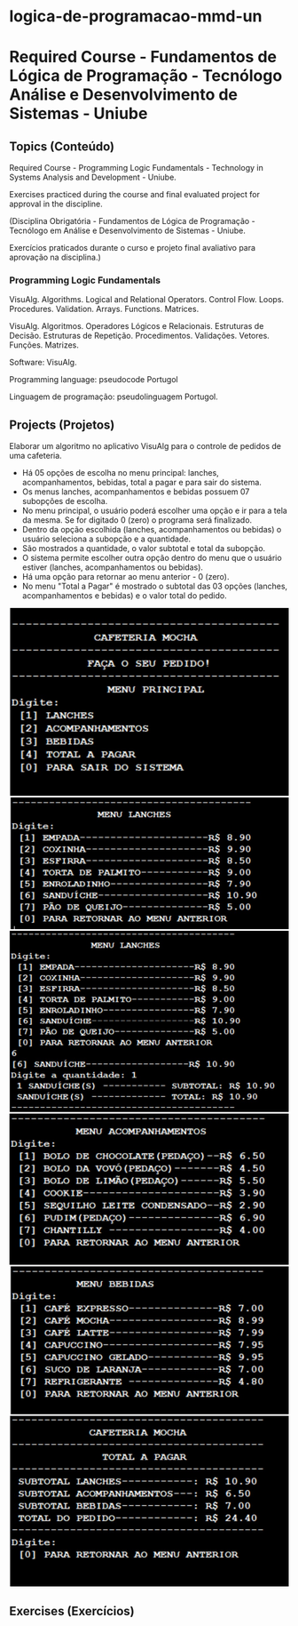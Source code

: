# logica-de-programacao-mmd-un

<h1>Required Course - Fundamentos de Lógica de Programação - Tecnólogo Análise e Desenvolvimento de Sistemas - Uniube
</h1>

<h2>Topics (Conteúdo)</h2>

<p>Required Course - Programming Logic Fundamentals - Technology in Systems Analysis and Development - Uniube.</p>
<p>Exercises practiced during the course and final evaluated project for approval in the discipline.</p>

<p>(Disciplina Obrigatória - Fundamentos de Lógica de Programação - Tecnólogo em Análise e Desenvolvimento de  Sistemas - Uniube.</p>
<p>Exercícios praticados durante o curso e projeto final avaliativo para aprovação na disciplina.)</p>

<h3>Programming Logic Fundamentals</h3>

<p>VisuAlg. Algorithms. Logical and Relational Operators. Control Flow. Loops. Procedures. Validation. Arrays. Functions. Matrices.</p>

<p>VisuAlg. Algoritmos. Operadores Lógicos e Relacionais. Estruturas de Decisão. Estruturas de Repetição. Procedimentos. Validações. Vetores. Funções. Matrizes.</p>

<p>Software: VisuAlg.</p>
<p>Programming language: pseudocode Portugol</p>
<p>Linguagem de programação: pseudolinguagem Portugol.</>

<h2>Projects (Projetos)</h2>

Elaborar um algoritmo no aplicativo VisuAlg para o controle de pedidos de uma cafeteria.

<ul>
<li>Há 05 opções de escolha no menu principal: lanches, acompanhamentos, bebidas, total a pagar e para sair do sistema.</li>
<li>Os menus lanches, acompanhamentos e bebidas possuem 07 subopções de escolha.</li>
<li>No menu principal, o usuário poderá escolher uma opção e ir para a tela da mesma. Se for digitado 0 (zero) o programa será finalizado.</li>
<li>Dentro da opção escolhida (lanches, acompanhamentos ou bebidas) o usuário seleciona a subopção e a quantidade.</li>
<li>São mostrados a quantidade, o valor subtotal e total da subopção.</li>
<li> O sistema permite escolher outra opção dentro do menu que o usuário estiver (lanches, acompanhamentos ou bebidas).</li>
<li> Há uma opção para retornar ao menu anterior - 0 (zero).</li>
<li>No menu "Total a Pagar" é mostrado o subtotal das 03 opções (lanches, acompanhamentos e bebidas) e o valor total do pedido.</li>
</ul>
<img src="projeto-final-mmd/software-images/1.jpg" alt=" Software Image 1" width="" height="">
<img src="projeto-final-mmd/software-images/2.jpg" alt=" Software Image 2" width="" height="">
<img src="projeto-final-mmd/software-images/3.jpg" alt="Software Image 3" width="" height="">
<img src="projeto-final-mmd/software-images/4.jpg" alt="Software Image 4" width="" height="">
<img src="projeto-final-mmd/software-images/5.jpg" alt="Software Image 5" width="" height="">
<img src="projeto-final-mmd/software-images/6.jpg" alt="Software Image 6" width="" height="">

<!-- <ul>
<li><a href="" target="_blank"></a></li>
</ul> -->

<h2>Exercises (Exercícios)</h2>

<!-- <ul>
<li><a href="" target="_blank"></a></li>
</ul> -->

